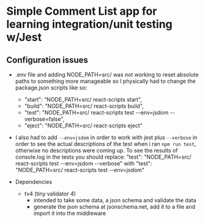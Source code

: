 # Simple Comment List app for learning integration/unit testing w/Jest

## Configuration issues
- .env file and adding NODE_PATH=src/ was not working to reset absolute paths to something more manageable so I physically had to change the package.json scripts like so:

  - "start": "NODE_PATH=src/ react-scripts start",
  - "build": "NODE_PATH=src/ react-scripts build",
  - "test": "NODE_PATH=src/ react-scripts test --env=jsdom --verbose=false",
  - "eject": "NODE_PATH=src/ react-scripts eject"

- I also had to add `--env=jsdom` in order to work with jest plus `--verbose` in order to see the actual descriptions of the test when i ran `npm run test`, otherwise no descriptions were coming up. To see the results of console.log in the tests you should replace:
"test": "NODE_PATH=src/ react-scripts test --env=jsdom --verbose" with "test": "NODE_PATH=src/ react-scripts test --env=jsdom"

- Dependencies
  - tv4 (tiny validator 4)
    - intended to take some data, a json schema and validate the data
    - generate the json schema at jsonschema.net, add it to a file and import it into the middleware
